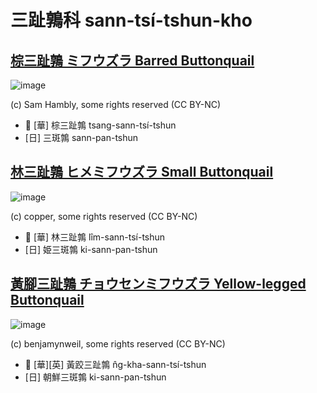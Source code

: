 # 三趾鶉科 sann-tsí-tshun-kho

## [棕三趾鶉 ミフウズラ Barred Buttonquail](https://ebird.org/species/barbut1)

![image](https://inaturalist-open-data.s3.amazonaws.com/photos/285858277/medium.jpg)

(c) Sam Hambly, some rights reserved (CC BY-NC)

- 🎯 [華] 棕三趾鶉 tsang-sann-tsí-tshun
- [日] 三斑鶉 sann-pan-tshun

## [林三趾鶉 ヒメミフウズラ Small Buttonquail](https://ebird.org/species/smabut2)

![image](https://inaturalist-open-data.s3.amazonaws.com/photos/13349981/medium.jpeg)

(c) copper, some rights reserved (CC BY-NC)

- 🎯 [華] 林三趾鶉 lîm-sann-tsí-tshun
- [日] 姫三斑鶉 ki-sann-pan-tshun

## [黃腳三趾鶉 チョウセンミフウズラ Yellow-legged Buttonquail](https://ebird.org/species/yelbut1)

![image](https://inaturalist-open-data.s3.amazonaws.com/photos/65964213/medium.jpeg)

(c) benjamynweil, some rights reserved (CC BY-NC)

- 🎯 [華][英] 黃跤三趾鶉 n̂g-kha-sann-tsí-tshun
- [日] 朝鮮三斑鶉 ki-sann-pan-tshun
